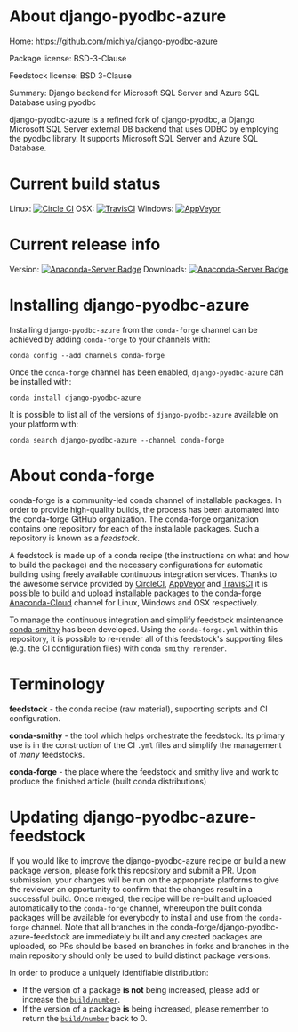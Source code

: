 About django-pyodbc-azure
=========================

Home: https://github.com/michiya/django-pyodbc-azure

Package license: BSD-3-Clause

Feedstock license: BSD 3-Clause

Summary: Django backend for Microsoft SQL Server and Azure SQL Database using pyodbc

django-pyodbc-azure is a refined fork of django-pyodbc, a Django
Microsoft SQL Server external DB backend that uses ODBC by employing the
pyodbc library. It supports Microsoft SQL Server and Azure SQL Database.


Current build status
====================

Linux: [![Circle CI](https://circleci.com/gh/conda-forge/django-pyodbc-azure-feedstock.svg?style=shield)](https://circleci.com/gh/conda-forge/django-pyodbc-azure-feedstock)
OSX: [![TravisCI](https://travis-ci.org/conda-forge/django-pyodbc-azure-feedstock.svg?branch=master)](https://travis-ci.org/conda-forge/django-pyodbc-azure-feedstock)
Windows: [![AppVeyor](https://ci.appveyor.com/api/projects/status/github/conda-forge/django-pyodbc-azure-feedstock?svg=True)](https://ci.appveyor.com/project/conda-forge/django-pyodbc-azure-feedstock/branch/master)

Current release info
====================
Version: [![Anaconda-Server Badge](https://anaconda.org/conda-forge/django-pyodbc-azure/badges/version.svg)](https://anaconda.org/conda-forge/django-pyodbc-azure)
Downloads: [![Anaconda-Server Badge](https://anaconda.org/conda-forge/django-pyodbc-azure/badges/downloads.svg)](https://anaconda.org/conda-forge/django-pyodbc-azure)

Installing django-pyodbc-azure
==============================

Installing `django-pyodbc-azure` from the `conda-forge` channel can be achieved by adding `conda-forge` to your channels with:

```
conda config --add channels conda-forge
```

Once the `conda-forge` channel has been enabled, `django-pyodbc-azure` can be installed with:

```
conda install django-pyodbc-azure
```

It is possible to list all of the versions of `django-pyodbc-azure` available on your platform with:

```
conda search django-pyodbc-azure --channel conda-forge
```


About conda-forge
=================

conda-forge is a community-led conda channel of installable packages.
In order to provide high-quality builds, the process has been automated into the
conda-forge GitHub organization. The conda-forge organization contains one repository
for each of the installable packages. Such a repository is known as a *feedstock*.

A feedstock is made up of a conda recipe (the instructions on what and how to build
the package) and the necessary configurations for automatic building using freely
available continuous integration services. Thanks to the awesome service provided by
[CircleCI](https://circleci.com/), [AppVeyor](http://www.appveyor.com/)
and [TravisCI](https://travis-ci.org/) it is possible to build and upload installable
packages to the [conda-forge](https://anaconda.org/conda-forge)
[Anaconda-Cloud](http://docs.anaconda.org/) channel for Linux, Windows and OSX respectively.

To manage the continuous integration and simplify feedstock maintenance
[conda-smithy](http://github.com/conda-forge/conda-smithy) has been developed.
Using the ``conda-forge.yml`` within this repository, it is possible to re-render all of
this feedstock's supporting files (e.g. the CI configuration files) with ``conda smithy rerender``.


Terminology
===========

**feedstock** - the conda recipe (raw material), supporting scripts and CI configuration.

**conda-smithy** - the tool which helps orchestrate the feedstock.
                   Its primary use is in the construction of the CI ``.yml`` files
                   and simplify the management of *many* feedstocks.

**conda-forge** - the place where the feedstock and smithy live and work to
                  produce the finished article (built conda distributions)


Updating django-pyodbc-azure-feedstock
======================================

If you would like to improve the django-pyodbc-azure recipe or build a new
package version, please fork this repository and submit a PR. Upon submission,
your changes will be run on the appropriate platforms to give the reviewer an
opportunity to confirm that the changes result in a successful build. Once
merged, the recipe will be re-built and uploaded automatically to the
`conda-forge` channel, whereupon the built conda packages will be available for
everybody to install and use from the `conda-forge` channel.
Note that all branches in the conda-forge/django-pyodbc-azure-feedstock are
immediately built and any created packages are uploaded, so PRs should be based
on branches in forks and branches in the main repository should only be used to
build distinct package versions.

In order to produce a uniquely identifiable distribution:
 * If the version of a package **is not** being increased, please add or increase
   the [``build/number``](http://conda.pydata.org/docs/building/meta-yaml.html#build-number-and-string).
 * If the version of a package **is** being increased, please remember to return
   the [``build/number``](http://conda.pydata.org/docs/building/meta-yaml.html#build-number-and-string)
   back to 0.
